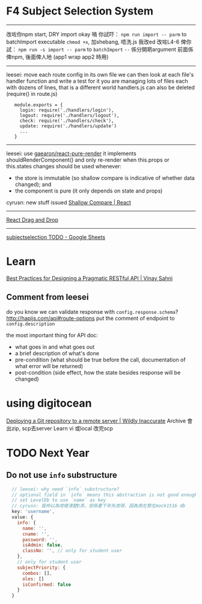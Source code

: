# F4 Subject Selection System
*****

  改咗你npm start, DRY
  import okay 喎
  你試吓：
  `npm run import -- parm` to batchImport
  executable `chmod +x`, 加shebang, 唔洗.js
  我改ed
  改咗L4-6 俾你試：
  `npm run -s import -- parm` to `batchImport`
  `--` 係分開啲argument
  前面係俾npm, 後面俾人地 (app1 wrap app2 時用)

*****

   leesei: move each route config in its own file
   we can then look at each file's handler function and write a test for it
   you are managing lots of files each with dozens of lines, that is a different world
   handlers.js can also be deleted (require() in route.js)

```
   module.exports = {
     login: require('./handlers/login'),
     logout: require('./handlers/logout'),
     check: require('./handlers/check'),
     update: require('./handlers/update')
     ...
   }
```

***
leesei: use [gaearon/react-pure-render](https://github.com/gaearon/react-pure-render)
it implements shouldRenderComponent() and only re-render when this.props or this.states changes
should be used whenever:
- the store is immutable (so shallow compare is indicative of whether data changed); and
- the component is pure (it only depends on state and props)

cyrusn: new stuff issued
[Shallow Compare | React](https://facebook.github.io/react/docs/shallow-compare.html)


***
[React Drag and Drop](http://gaearon.github.io/react-dnd/docs-tutorial.html)


***

[subjectselection TODO - Google Sheets](https://docs.google.com/spreadsheets/d/1w4NaSL4RigeSjUF6jJX7wFmEljnEx1AmILFRf8sXGDk/edit?ts=568ca011#gid=0)

# Learn
[Best Practices for Designing a Pragmatic RESTful API | Vinay Sahni](http://www.vinaysahni.com/best-practices-for-a-pragmatic-restful-api)

## Comment from leesei

  do you know we can validate response with `config.response.schema`?
  http://hapijs.com/api#route-options
  put the comment of endpoint to `config.description`

  the most important thing for API doc:
  - what goes in and what goes out
  - a brief description of what's done
  - pre-condition (what should be true before the call, documentation of what error will be returned)
  - post-condition (side effect, how the state besides response will be changed)

# using digitocean
  [Deploying a Git repository to a remote server | Wildly Inaccurate](http://wildlyinaccurate.com/deploying-a-git-repository-to-a-remote-server/)
  Archive 會出zip, scp去server
  Learn vi
  或local 改完scp


# TODO Next Year
## Do not use `info` substructure

``` js
  // leesei: why need `info` substructure?
  // optional field in `info` means this abstraction is not good enough
  // set LevelDb to use `name` as key
  // cyrusn: 我仲以為咁樣清楚D添，但係要下年先改得，因為用左黎左mock1516 db
  key: 'username',
  value: {
    info: {
      name: '',
      cname: '',
      password: '',
      isAdmin: false,
      classNo: '', // only for student user
    },
    // only for student user
    subjectPriority: {
      combos: [],
      oles: []
      isConfirmed: false
    }
  }
```
